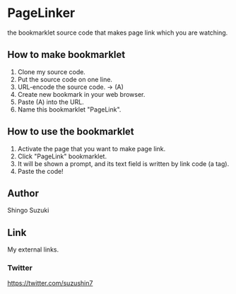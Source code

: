 # PageLinker
the bookmarklet source code that makes page link which you are watching.

## How to make bookmarklet
1. Clone my source code.
2. Put the source code on one line.
3. URL-encode the source code. → (A)
4. Create new bookmark in your web browser.
5. Paste (A) into the URL.
6. Name this bookmarklet "PageLink".

## How to use the bookmarklet
1. Activate the page that you want to make page link.
2. Click "PageLink" bookmarklet.
3. It will be shown a prompt, and its text field is written by link code (a tag).
4. Paste the code!

## Author
Shingo Suzuki

## Link
My external links.

### Twitter
https://twitter.com/suzushin7
